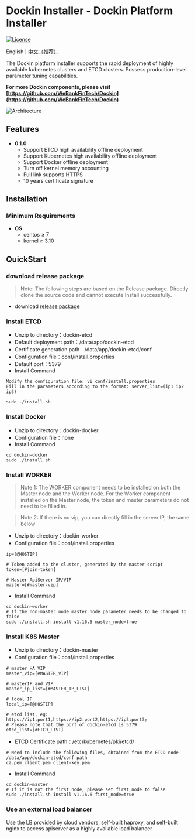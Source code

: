 # Dockin Installer - Dockin Platform Installer

[![License](https://img.shields.io/badge/license-Apache%202-4EB1BA.svg)](https://www.apache.org/licenses/LICENSE-2.0.html)

English | [中文（推荐）](README.zh-CN.md)

The Dockin platform installer supports the rapid deployment of highly available kubernetes clusters and ETCD clusters. Possess production-level parameter tuning capabilities.

**For more Dockin components, please visit [https://github.com/WeBankFinTech/Dockin](https://github.com/WeBankFinTech/Dockin)**

![Architecture](docs/images/dockin.png)

## Features

* **0.1.0**
  * Support ETCD high availability offline deployment
  * Support Kubernetes high availability offline deployment
  * Support Docker offline deployment
  * Turn off kernel memory accounting
  * Full link supports HTTPS
  * 10 years certificate signature

## Installation

### Minimum Requirements

* **OS**
    * centos ≥  7
    * kernel ≥ 3.10

## QuickStart

### download release package

> Note: The following steps are based on the Release package. Directly clone the source code and cannot execute Install successfully.

- download [release package](https://github.com/WeBankFinTech/Dockin-Installer/releases)

### Install ETCD

- Unzip to directory：dockin-etcd
- Default deployment path：/data/app/dockin-etcd
- Certificate generation path：/data/app/dockin-etcd/conf
- Configuration file：conf/install.properties
- Default port：5379
- Install Command

```
Modify the configuration file: vi conf/install.properties
Fill in the parameters according to the format: server_list=(ip1 ip2 ip3)
```

```
sudo ./install.sh 
```

### Install Docker

- Unzip to directory：dockin-docker
- Configuration file：none
- Install Command

```
cd dockin-docker
sudo ./install.sh
```

### Install WORKER

> Note 1: The WORKER component needs to be installed on both the Master node and the Worker node. For the Worker component installed on the Master node, the token and master parameters do not need to be filled in.

> Note 2: If there is no vip, you can directly fill in the server IP, the same below

- Unzip to directory：dockin-worker
- Configuration file：conf/install.properties

```
ip=[@HOSTIP]

# Token added to the cluster, generated by the master script
token=[#join-token]

# Master ApiServer IP/VIP
master=[#master-vip]
```

- Install Command

```
cd dockin-worker
# If the non-master node master_node parameter needs to be changed to false
sudo ./install.sh install v1.16.6 master_node=true

```


### Install K8S Master

- Unzip to directory：dockin-master
- Configuration file：conf/install.properties

```
# master HA VIP
master_vip=[#MASTER_VIP]

# masterIP and VIP
master_ip_list=[#MASTER_IP_LIST]

# local IP
local_ip=[@HOSTIP]

# etcd list, eg: https://ip1:port1,https://ip2:port2,https://ip3:port3; 
# Please note that the port of dockin-etcd is 5379
etcd_list=[#ETCD_LIST]
```

- ETCD Certificate path：/etc/kubernetes/pki/etcd/

```
# Need to include the following files, obtained from the ETCD node /data/app/dockin-etcd/conf path
ca.pem client.pem client-key.pem
```

- Install Command

```
cd dockin-master
# If it is not the first node, please set first_node to false
sudo ./install.sh install v1.16.6 first_node=true
```

### Use an external load balancer

Use the LB provided by cloud vendors, self-built haproxy, and self-built nginx to access apiserver as a highly available load balancer
